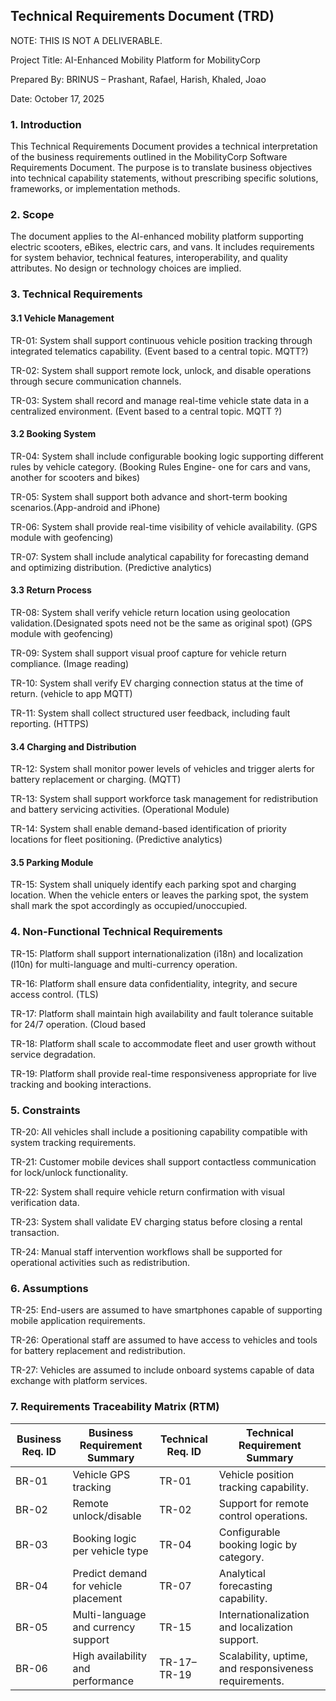 ## Technical Requirements Document (TRD)

NOTE: THIS IS NOT A DELIVERABLE.

Project Title: AI-Enhanced Mobility Platform for MobilityCorp

Prepared By: BRINUS – Prashant, Rafael, Harish, Khaled, Joao

Date: October 17, 2025

### 1. Introduction

This Technical Requirements Document provides a technical interpretation of the business requirements outlined in the MobilityCorp Software Requirements Document. The purpose is to translate business objectives into technical capability statements, without prescribing specific solutions, frameworks, or implementation methods.

### 2. Scope

The document applies to the AI-enhanced mobility platform supporting electric scooters, eBikes, electric cars, and vans. It includes requirements for system behavior, technical features, interoperability, and quality attributes. No design or technology choices are implied.

### 3. Technical Requirements

#### 3.1 Vehicle Management

TR-01: System shall support continuous vehicle position tracking through integrated telematics capability. (Event based to a central topic. MQTT?)

TR-02: System shall support remote lock, unlock, and disable operations through secure communication channels.

TR-03: System shall record and manage real-time vehicle state data in a centralized environment. (Event based to a central topic. MQTT ?)

#### 3.2 Booking System

TR-04: System shall include configurable booking logic supporting different rules by vehicle category. (Booking Rules Engine- one for cars and vans, another for scooters and bikes)

TR-05: System shall support both advance and short-term booking scenarios.(App-android and iPhone)

TR-06: System shall provide real-time visibility of vehicle availability. (GPS module with geofencing)

TR-07: System shall include analytical capability for forecasting demand and optimizing distribution. (Predictive analytics)

#### 3.3 Return Process

TR-08: System shall verify vehicle return location using geolocation validation.(Designated spots need not be the same as original spot) (GPS module with geofencing)

TR-09: System shall support visual proof capture for vehicle return compliance. (Image reading)

TR-10: System shall verify EV charging connection status at the time of return. (vehicle to app MQTT)

TR-11: System shall collect structured user feedback, including fault reporting. (HTTPS)

#### 3.4 Charging and Distribution

TR-12: System shall monitor power levels of vehicles and trigger alerts for battery replacement or charging. (MQTT)

TR-13: System shall support workforce task management for redistribution and battery servicing activities. (Operational Module)

TR-14: System shall enable demand-based identification of priority locations for fleet positioning. (Predictive analytics)

#### 3.5 Parking Module

TR-15: System shall uniquely identify each parking spot and charging location. When the vehicle enters or leaves the parking spot, the system shall mark the spot accordingly as occupied/unoccupied.

### 4. Non-Functional Technical Requirements

TR-15: Platform shall support internationalization (i18n) and localization (l10n) for multi-language and multi-currency operation.

TR-16: Platform shall ensure data confidentiality, integrity, and secure access control. (TLS)

TR-17: Platform shall maintain high availability and fault tolerance suitable for 24/7 operation. (Cloud based

TR-18: Platform shall scale to accommodate fleet and user growth without service degradation.

TR-19: Platform shall provide real-time responsiveness appropriate for live tracking and booking interactions.

### 5. Constraints

TR-20: All vehicles shall include a positioning capability compatible with system tracking requirements.

TR-21: Customer mobile devices shall support contactless communication for lock/unlock functionality.

TR-22: System shall require vehicle return confirmation with visual verification data.

TR-23: System shall validate EV charging status before closing a rental transaction.

TR-24: Manual staff intervention workflows shall be supported for operational activities such as redistribution.

### 6. Assumptions

TR-25: End-users are assumed to have smartphones capable of supporting mobile application requirements.

TR-26: Operational staff are assumed to have access to vehicles and tools for battery replacement and redistribution.

TR-27: Vehicles are assumed to include onboard systems capable of data exchange with platform services.

### 7. Requirements Traceability Matrix (RTM)

| Business Req. ID   | Business Requirement Summary         | Technical Req. ID   | Technical Requirement Summary                         |
|--------------------|--------------------------------------|---------------------|-------------------------------------------------------|
| BR-01              | Vehicle GPS tracking                 | TR-01               | Vehicle position tracking capability.                 |
| BR-02              | Remote unlock/disable                | TR-02               | Support for remote control operations.                |
| BR-03              | Booking logic per vehicle type       | TR-04               | Configurable booking logic by category.               |
| BR-04              | Predict demand for vehicle placement | TR-07               | Analytical forecasting capability.                    |
| BR-05              | Multi-language and currency support  | TR-15               | Internationalization and localization support.        |
| BR-06              | High availability and performance    | TR-17–TR-19         | Scalability, uptime, and responsiveness requirements. |